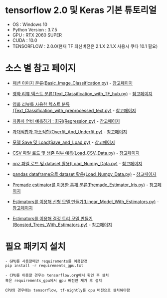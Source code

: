 # tensorflow 2.0 및 Keras 기본 튜토리얼

- OS : Windows 10
- Python Version : 3.7.5
- GPU : RTX 2060 SUPER 
- CUDA : 10.0
- TENSORFLOW : 2.0.0(현재 TF 최신버전은 2.1.X 2.1.X 사용시 쿠다 10.1 필요)


# 소스 별 참고 페이지
- [패션 이미지 분류(Basic_Image_Classification.py)](https://github.com/parkjoohwan/Keras_basics/blob/master/ML_Basic/Basic_Image_Classification.py) - [참고페이지](https://www.tensorflow.org/tutorials/keras/classification?hl=ko)
- [영화 리뷰 텍스트 분류(Text_Classification_with_TF_hub.py)](https://github.com/parkjoohwan/Keras_basics/blob/master/ML_Basic/Text_Classification_with_TF_hub.py) - [참고페이지](https://www.tensorflow.org/tutorials/keras/text_classification_with_hub?hl=ko)
- [영화 리뷰를 사용한 텍스트 분류(Text_Classification_with_preprocessed_text.py)](https://github.com/parkjoohwan/Keras_basics/blob/master/ML_Basic/Text_Classification_with_preprocessed_text.py) - [참고페이지](https://www.tensorflow.org/tutorials/keras/text_classification?hl=ko)
- [자동차 연비 예측하기 : 회귀(Regression.py)](https://github.com/parkjoohwan/Keras_basics/blob/master/ML_Basic/Regression.py) - [참고페이지](https://www.tensorflow.org/tutorials/keras/regression?hl=ko)
- [과대적합과 과소적합(Overfit_And_Underfit.py)](https://github.com/parkjoohwan/Keras_basics/blob/master/ML_Basic/Overfit_And_Underfit.py) - [참고페이지](https://www.tensorflow.org/tutorials/keras/regression?hl=ko) 
- [모델 Save 및 Load(Save_and_Load.py)](https://github.com/parkjoohwan/Keras_basics/blob/master/ML_Basic/Save_and_Load.py) - [참고페이지](https://www.tensorflow.org/tutorials/keras/save_and_load?hl=ko)

- [CSV 파일 로드 및 생존 여부 예측(Load_CSV_Data.py)](https://github.com/parkjoohwan/Keras_basics/blob/master/Load_and_Preprocess_Data/Load_CSV_Data.py) - [참고페이지](https://www.tensorflow.org/tutorials/load_data/csv?hl=en)
- [npz 파일 로드 및 dataset 활용(Load_Numpy_Data.py)](https://github.com/parkjoohwan/Keras_basics/blob/master/Load_and_Preprocess_Data/Load_Numpy_Data.py) - [참고페이지](https://www.tensorflow.org/tutorials/load_data/numpy?hl=en)
- [pandas dataframe으로 dataset 활용(Load_Numpy_Data.py)](https://github.com/parkjoohwan/Keras_basics/blob/master/Load_and_Preprocess_Data/Load_Numpy_Data.py) - [참고페이지](https://www.tensorflow.org/tutorials/load_data/pandas_dataframe?hl=en)

- [Premade estimator를 이용한 홍채 분류(Premade_Estimator_Iris.py)](https://github.com/parkjoohwan/Keras_basics/blob/master/Estimator/Premade_Estimator_Iris.py) - [참고페이지](https://www.tensorflow.org/tutorials/estimator/premade?hl=en)
- [Estimators를 이용해 선형 모델 만들기(Linear_Model_With_Estimators.py)](https://github.com/parkjoohwan/Keras_basics/blob/master/Estimator/Linear_Model_With_Estimators.py) - [참고페이지](https://www.tensorflow.org/tutorials/estimator/linear?hl=en)
- [Estimators를 이용해 결정 트리 모델 만들기(Boosted_Trees_With_Estimators.py)](https://github.com/parkjoohwan/Keras_basics/blob/master/Estimator/Boosted_Trees_With_Estimators.py) - [참고페이지](https://www.tensorflow.org/tutorials/estimator/boosted_trees?hl=en)
# 필요 패키지 설치

```
- GPU를 사용할때만 requirements를 이용할것
pip install -r requirements_gpu.txt

- CPU를 이용할 경우는 tensorflow.org에서 확인 후 설치
혹은 requirements_gpu에서 gpu 버전만 제거 후 설치

```

`CPU의 경우에는 tensorflow, tf-nightly를 cpu 버전으로 설치해야함`